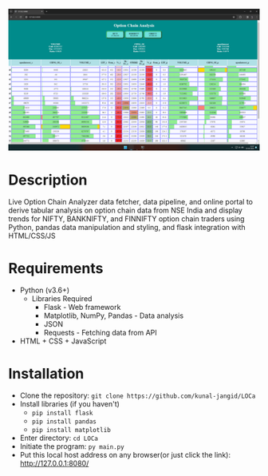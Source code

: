 ![Screenshot](https://github.com/kunal-jangid/LOCa/blob/main/Screenshot%20(22).png "a title")
# Description
Live Option Chain Analyzer data fetcher, data pipeline, and online portal to derive tabular analysis on option chain data from NSE India and display trends for NIFTY, BANKNIFTY, and FINNIFTY option chain traders using Python, pandas data manipulation and styling, and flask integration with HTML/CSS/JS




# Requirements
- Python (v3.6+)
    * Libraries Required
        * Flask - Web framework
        * Matplotlib, NumPy, Pandas - Data analysis
        * JSON
        * Requests - Fetching data from API
- HTML + CSS + JavaScript




# Installation
- Clone the repository:  `git clone https://github.com/kunal-jangid/LOCa`
- Install libraries (if you haven't)
    - `pip install flask`
    - `pip install pandas`
    - `pip install matplotlib`
- Enter directory: `cd LOCa`
- Initiate the program: `py main.py`
- Put this local host address on any browser(or just click the link): http://127.0.0.1:8080/
